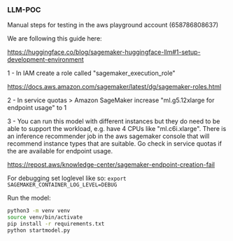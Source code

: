 ### LLM-POC

Manual steps for testing in the aws playground account (658786808637)

We are following this guide here:

https://huggingface.co/blog/sagemaker-huggingface-llm#1-setup-development-environment

1 - In IAM create a role called "sagemaker_execution_role"

https://docs.aws.amazon.com/sagemaker/latest/dg/sagemaker-roles.html


2 - In service quotas > Amazon SageMaker increase "ml.g5.12xlarge for endpoint usage" to 1


3 - You can run this model with different instances but they do need to be able to support the workload, e.g. have 4 CPUs like "ml.c6i.xlarge". There is an inference recommender job in the aws sagemaker console that will recommend instance types that are suitable. Go check in service quotas if the are available for endpoint usage.

https://repost.aws/knowledge-center/sagemaker-endpoint-creation-fail

For debugging set loglevel like so:
`export SAGEMAKER_CONTAINER_LOG_LEVEL=DEBUG`

Run the model:

```sh
python3 -m venv venv
source venv/bin/activate
pip install -r requirements.txt
python startmodel.py
```